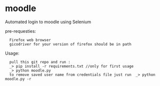 # moodle

Automated login to moodle using Selenium



pre-requesties:

      Firefox web browser
      gicodriver for your version of firefox should be in path
	
Usage:

      pull this git repo and run : 
      _> pip install -r requirements.txt //only for first usage
      _> python moodle.py
      to remove saved user name from credentials file just run  _> python moodle.py -r
      
